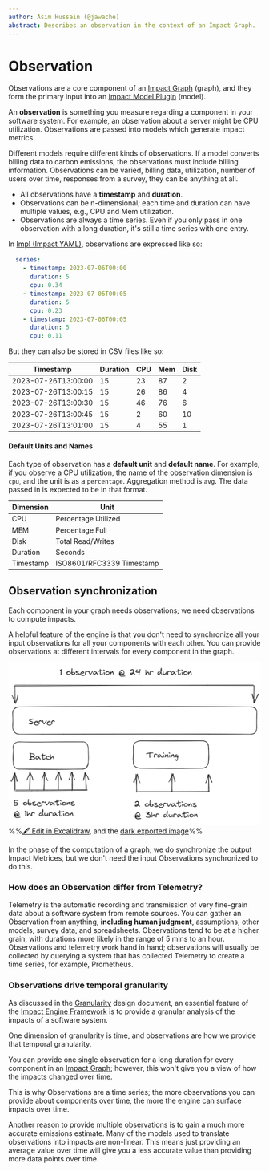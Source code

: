 ```yaml
---
author: Asim Hussain (@jawache)
abstract: Describes an observation in the context of an Impact Graph.
---
```


# Observation

Observations are a core component of an [Impact Graph](Impact%20Graph.md) (graph), and they form the primary input into an [Impact Model Plugin](Impact%20Model%20Plugin.md) (model).

An **observation** is something you measure regarding a component in your software system. For example, an observation about a server might be CPU utilization. Observations are passed into models which generate impact metrics.

Different models require different kinds of observations. If a model converts billing data to carbon emissions, the observations must include billing information. Observations can be varied, billing data, utilization, number of users over time, responses from a survey, they can be anything at all.

- All observations have a **timestamp** and **duration**.
- Observations can be n-dimensional; each time and duration can have multiple values, e.g., CPU and Mem utilization.
- Observations are always a time series. Even if you only pass in one observation with a long duration, it's still a time series with one entry.

In [Impl (Impact YAML)](Impl%20(Impact%20YAML).md), observations are expressed like so:

```yaml
  series:      
	- timestamp: 2023-07-06T00:00
	  duration: 5
	  cpu: 0.34
	- timestamp: 2023-07-06T00:05
	  duration: 5
	  cpu: 0.23
	- timestamp: 2023-07-06T00:05
	  duration: 5
	  cpu: 0.11
```

But they can also be stored in CSV files like so:

| Timestamp           | Duration | CPU | Mem | Disk |
| ------------------- | -------- | --- | --- | ---- |
| 2023-07-26T13:00:00 | 15       | 23  | 87  | 2    |
| 2023-07-26T13:00:15 | 15       | 26  | 86  | 4    |
| 2023-07-26T13:00:30 | 15       | 46  | 76  | 6    |
| 2023-07-26T13:00:45 | 15       | 2   | 60  | 10   |
| 2023-07-26T13:01:00 | 15       | 4   | 55  | 1    |

#### Default Units and Names

Each type of observation has a **default unit** and **default name**. For example, if you observe a CPU utilization, the name of the observation dimension is `cpu`, and the unit is as a `percentage`. Aggregation method is `avg`. The data passed in is expected to be in that format.


| Dimension | Unit                      |
| --------- | ------------------------- |
| CPU       | Percentage Utilized       |
| MEM       | Percentage Full           |
| Disk      | Total Read/Writes         |
| Duration  | Seconds                   |
| Timestamp | ISO8601/RFC3339 Timestamp |



## Observation synchronization

Each component in your graph needs observations; we need observations to compute impacts.

A helpful feature of the engine is that you don't need to synchronize all your input observations for all your components with each other. You can provide observations at different intervals for every component in the graph. 

![](../static/img/72efce519e8c2264406864148a8a3151.png)
%%[🖋 Edit in Excalidraw](Observations%20-%20Synchronization.excalidraw.md), and the [dark exported image](Observations%20-%20Synchronization.excalidraw.dark.png)%%

In the [](Computation%20Pipeline.md#Normalization|Normalization) phase of the computation of a graph, we do synchronize the output Impact Metrices, but we don't need the input Observations synchronized to do this.

### How does an Observation differ from Telemetry?

Telemetry is the automatic recording and transmission of very fine-grain data about a software system from remote sources. You can gather an Observation from anything, **including human judgment**, assumptions, other models, survey data, and spreadsheets. Observations tend to be at a higher grain, with durations more likely in the range of 5 mins to an hour. Observations and telemetry work hand in hand; observations will usually be collected by querying a system that has collected Telemetry to create a time series, for example, Prometheus.

### Observations drive temporal granularity

As discussed in the [Granularity](Granularity.md) design document, an essential feature of the [Impact Engine Framework](Impact%20Engine%20Framework.md) is to provide a granular analysis of the impacts of a software system.

One dimension of granularity is time, and observations are how we provide that temporal granularity.

You can provide one single observation for a long duration for every component in an [Impact Graph](Impact%20Graph.md); however, this won't give you a view of how the impacts changed over time. 

This is why Observations are a time series; the more observations you can provide about components over time, the more the engine can surface impacts over time.

Another reason to provide multiple observations is to gain a much more accurate emissions estimate. Many of the models used to translate observations into impacts are non-linear. This means just providing an average value over time will give you a less accurate value than providing more data points over time.
